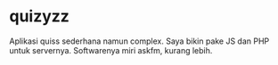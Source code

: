 # quizyzz
Aplikasi quiss sederhana namun complex. Saya bikin pake JS dan PHP untuk servernya. Softwarenya miri askfm, kurang lebih.
